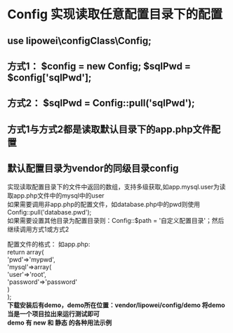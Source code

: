 # Config 实现读取任意配置目录下的配置 
## use lipowei\configClass\Config;
## 方式1： $config = new Config; $sqlPwd = $config['sqlPwd'];  
## 方式2： $sqlPwd = Config::pull('sqlPwd');
## 方式1与方式2都是读取默认目录下的app.php文件配置
## 默认配置目录为vendor的同级目录config
实现读取配置目录下的文件中返回的数组，支持多级获取,如app.mysql.user为读取app.php文件中的mysql中的user  
如果需要调用非app.php的配置文件，如database.php中的pwd则使用Config::pull('database.pwd');  
如果需要设置其他目录为配置目录则：Config::$path = '自定义配置目录'；然后继续调用方式1或方式2  
  
配置文件的格式：
如app.php:  
return array(  
	'pwd'=>'mypwd',  
	'mysql'=>array(  
		'user'=>'root',  
		'password'=>'password'  
	)  
);  
**下载安装后有demo，demo所在位置：vendor/lipowei/config/demo 将demo当是一个项目拉出来运行测试即可**  
**demo 有 new 和 静态 的各种用法示例**
